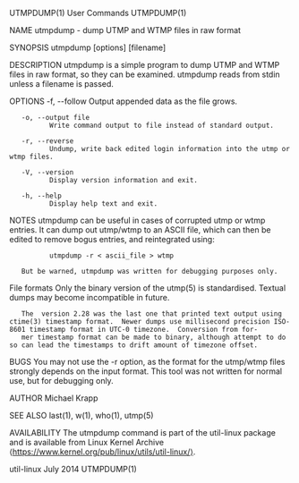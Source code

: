 UTMPDUMP(1)                                                                                     User Commands                                                                                     UTMPDUMP(1)

NAME
       utmpdump - dump UTMP and WTMP files in raw format

SYNOPSIS
       utmpdump [options] [filename]

DESCRIPTION
       utmpdump is a simple program to dump UTMP and WTMP files in raw format, so they can be examined.  utmpdump reads from stdin unless a filename is passed.

OPTIONS
       -f, --follow
              Output appended data as the file grows.

       -o, --output file
              Write command output to file instead of standard output.

       -r, --reverse
              Undump, write back edited login information into the utmp or wtmp files.

       -V, --version
              Display version information and exit.

       -h, --help
              Display help text and exit.

NOTES
       utmpdump can be useful in cases of corrupted utmp or wtmp entries.  It can dump out utmp/wtmp to an ASCII file, which can then be edited to remove bogus entries, and reintegrated using:

              utmpdump -r < ascii_file > wtmp

       But be warned, utmpdump was written for debugging purposes only.

   File formats
       Only the binary version of the utmp(5) is standardised.  Textual dumps may become incompatible in future.

       The  version 2.28 was the last one that printed text output using ctime(3) timestamp format.  Newer dumps use millisecond precision ISO-8601 timestamp format in UTC-0 timezone.  Conversion from for‐
       mer timestamp format can be made to binary, although attempt to do so can lead the timestamps to drift amount of timezone offset.

BUGS
       You may not use the -r option, as the format for the utmp/wtmp files strongly depends on the input format.  This tool was not written for normal use, but for debugging only.

AUTHOR
       Michael Krapp

SEE ALSO
       last(1), w(1), who(1), utmp(5)

AVAILABILITY
       The utmpdump command is part of the util-linux package and is available from Linux Kernel Archive ⟨https://www.kernel.org/pub/linux/utils/util-linux/⟩.

util-linux                                                                                        July 2014                                                                                       UTMPDUMP(1)
